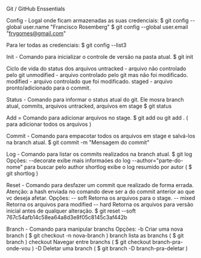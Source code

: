 Git / GitHub Enssentials

Config - Logal onde ficam armazenadas as suas credenciais:
$ git config --global user.name "Francisco Rosemberg"
$ git config --global user.email "frvgomes@gmail.com" 

Para ler todas as credenciais:
$ git config --list3

Init - Comando para inicializar o controle de versão na pasta atual.
$ git init

Ciclo de vida do status dos arquivos
untracked - arquivo não controlado pelo git
unmodified - arquivo controlado pelo git mas não foi modificado.
modified - arquivo controlado que foi modificado.
staged - arquivo pronto/adicionado para o commit.

Status - Comando para informar o status atual do git. Ele mosra branch atual, commits, arquivos 
untracked, arquivos em stage
$ git status
 
Add = Comando para adicionar arquivos no stage. 
$ git add <nome-do-arquivo> ou git add . ( para adicionar todos os arquivos )

Commit - Comando para empacotar todos os arquivos em stage e salvá-los na branch atual.
$ git commit -m "Mensagem do commit"
 
Log - Comando para listar os commits realizados na branch atual.
$ git log 
Opções:
	--decorate exibe mais informaóes do log
	--author="parte-do-nome" para buscar pelo author
	shortlog exibe o log resumido por autor ( $ git shortlog )
	
Reset - Comando para desfazer um commit que realizado de forma errada.
	Atenção: a hash enviada no comando deve ser a do commit anterior ao que vc deseja afetar.
	Opções:
	 -- soft Retorna os arquivos para o stage.
	 -- mixed Retorna os arquivos para modified
	 -- hard Retorna os arquivos para versão inicial antes de qualquer alteração.
$ git reset --soft 767c54afb14c58ea64a8d3e8f05c8145c3af442b

Branch - Comando para manipular branchs
	Opções:
	-b Criar uma nova branch ( $ git checkout -n nova-branch )
	branch lista as branchs ( $ git branch )
	checkout Navegar entre branchs ( $ git checkout branch-pra-onde-vou )
	-D Deletar uma branch ( $ git branch -D branch-pra-deletar )
